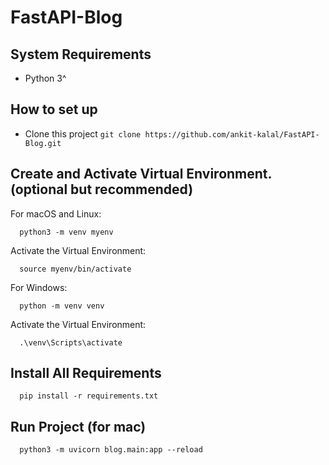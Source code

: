 # FastAPI-Blog


## System Requirements
- Python 3^

## How to set up
- Clone this project `git clone https://github.com/ankit-kalal/FastAPI-Blog.git`




## Create and Activate Virtual Environment. (optional but recommended)

For macOS and Linux:
```
  python3 -m venv myenv
```
Activate the Virtual Environment:
```
  source myenv/bin/activate
```
For Windows:
```
  python -m venv venv
```
Activate the Virtual Environment:
```
  .\venv\Scripts\activate
```

## Install All Requirements
```
  pip install -r requirements.txt
```

## Run Project (for mac)

```
  python3 -m uvicorn blog.main:app --reload
```



